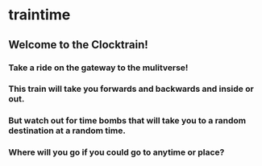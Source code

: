 # traintime
<h2>Welcome to the Clocktrain!</h2>
<h3>Take a ride on the gateway to the mulitverse!</h3>
<h3>This train will take you forwards and backwards and inside or out.</h3>
<h3>But watch out for time bombs that will take you to a random destination at a random time.</h3>
<h3>Where will you go if you could go to anytime or place?</h3>

